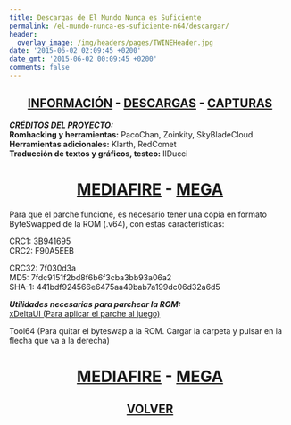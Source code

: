 ```yaml
---
title: Descargas de El Mundo Nunca es Suficiente
permalink: /el-mundo-nunca-es-suficiente-n64/descargar/
header:
  overlay_image: /img/headers/pages/TWINEHeader.jpg
date: '2015-06-02 02:09:45 +0200'
date_gmt: '2015-06-02 00:09:45 +0200'
comments: false
---
```

<h2 style="text-align: center;"><strong><a href="/el-mundo-nunca-es-suficiente-n64/informacion/">INFORMACIÓN</a> - <a href="/el-mundo-nunca-es-suficiente-n64/descargar/">DESCARGAS</a> - <a href="/el-mundo-nunca-es-suficiente-n64/capturas/">CAPTURAS</a></strong></h2>

_**CRÉDITOS DEL PROYECTO:**_  
**Romhacking y herramientas:** PacoChan, Zoinkity, SkyBladeCloud  
**Herramientas adicionales:** Klarth, RedComet  
**Traducción de textos y gráficos, testeo:** IlDucci

<h1 style="text-align: center;"><strong><a href="http://www.mediafire.com/download/q3i6gj32uoxyf5q/TheWorldIsNotEnoughN64V1.0.1.7z">MEDIAFIRE</a> - <a href="https://mega.nz/#!wEdShR5R!AaiDHHga5jNyBAaxn-NJB1fVvQWqOe0YoMXmcML3nRM">MEGA</a></strong></h1>

Para que el parche funcione, es necesario tener una copia en formato ByteSwapped de la ROM 
(.v64), con estas características:

CRC1: 3B941695  
CRC2: F90A5EEB

CRC32: 7f030d3a  
MD5: 7fdc9151f2bd8f6b6f3cba3bb93a06a2  
SHA-1: 441bdf924566e6475aa49bab7a199dc06d32a6d5

_**Utilidades necesarias para parchear la ROM:**_  
[xDeltaUI (Para aplicar el parche al juego)](http://www.romhacking.net/utilities/598/)

Tool64 (Para quitar el byteswap a la ROM. Cargar la carpeta y pulsar en la flecha que va a la derecha)

<h1 style="text-align: center;"><strong><a href="http://www.mediafire.com/download/5z5e3813mdqp8tm/Tool64_v1.11Beta1.zip">MEDIAFIRE</a> - <a href="https://mega.nz/#!sZM3EaaL!6VxPMLqdJ4L1eCnqqiMkNaYB0Xr0e9L3tOKe9y8eXHI">MEGA</a></strong></h1>

<h2 style="text-align: center;"><a href="/el-mundo-nunca-es-suficiente-n64/"><strong>VOLVER</strong></a></h2>


